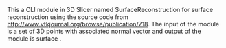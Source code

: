 This a CLI module in 3D Slicer named SurfaceReconstruction for surface reconstruction using the source code from http://www.vtkjournal.org/browse/publication/718. The input of the module is a set of 3D points with associated normal vector and output of the module is surface .